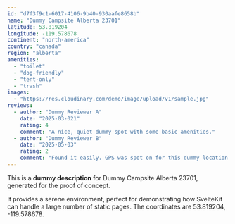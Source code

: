 ```yaml
---
id: "d7f3f9c1-6017-4106-9b40-930aafe8658b"
name: "Dummy Campsite Alberta 23701"
latitude: 53.819204
longitude: -119.578678
continent: "north-america"
country: "canada"
region: "alberta"
amenities:
  - "toilet"
  - "dog-friendly"
  - "tent-only"
  - "trash"
images:
  - "https://res.cloudinary.com/demo/image/upload/v1/sample.jpg"
reviews:
  - author: "Dummy Reviewer A"
    date: "2025-03-021"
    rating: 4
    comment: "A nice, quiet dummy spot with some basic amenities."
  - author: "Dummy Reviewer B"
    date: "2025-05-03"
    rating: 2
    comment: "Found it easily. GPS was spot on for this dummy location."
---
```


This is a **dummy description** for Dummy Campsite Alberta 23701, generated for the proof of concept.

It provides a serene environment, perfect for demonstrating how SvelteKit can handle a large number of static pages. The coordinates are 53.819204, -119.578678.
